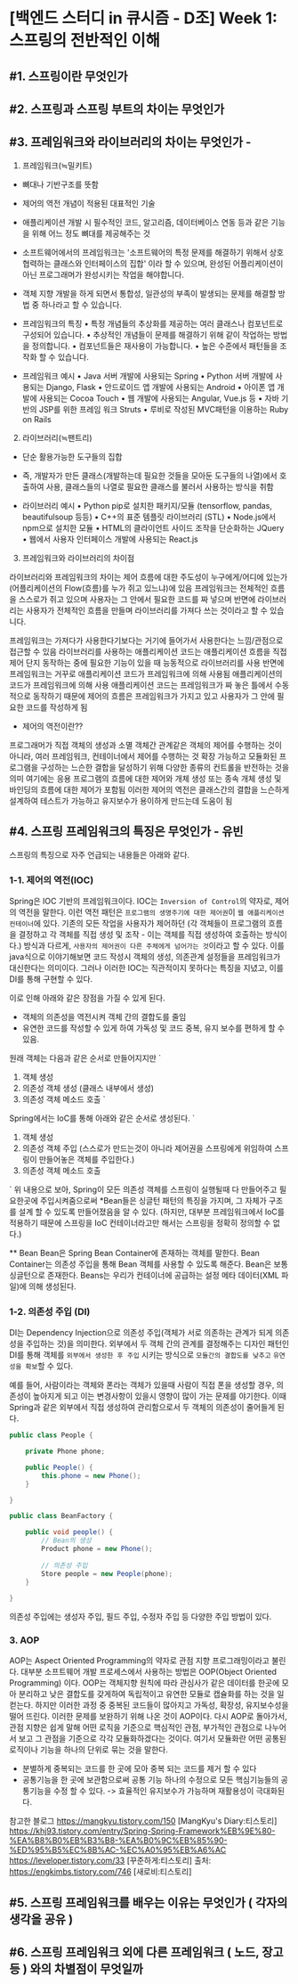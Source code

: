 # [백엔드 스터디 in 큐시즘 - D조] Week 1: 스프링의 전반적인 이해
## #1. 스프링이란 무엇인가

## #2. 스프링과 스프링 부트의 차이는 무엇인가

## #3. 프레임워크와 라이브러리의 차이는 무엇인가 - 

1) 프레임워크(≒밀키트)
- 뼈대나 기반구조를 뜻함
- 제어의 역전 개념이 적용된 대표적인 기술
- 애플리케이션 개발 시 필수적인 코드, 알고리즘, 데이터베이스 연동 등과 같은 기능을 위해 어느 정도 뼈대를 제공해주는 것
- 소프트웨어에서의 프레임워크는 '소프트웨어의 특정 문제를 해결하기 위해서 상호 협력하는 클래스와 인터페이스의 집합' 이라 할 수 있으며, 완성된 어플리케이션이 아닌 프로그래머가 완성시키는 작업을 해야합니다. 
- 객체 지향 개발을 하게 되면서 통합성, 일관성의 부족이 발생되는 문제를 해결할 방법 중 하나라고 할 수 있습니다. 

- 프레임워크의 특징
•	 특정 개념들의 추상화를 제공하는 여러 클래스나 컴포넌트로 구성되어 있습니다.
•	추상적인 개념들이 문제를 해결하기 위해 같이 작업하는 방법을 정의합니다. 
•	컴포넌트들은 재사용이 가능합니다. 
•	 높은 수준에서 패턴들을 조작화 할 수 있습니다.

- 프레임워크 예시
•	Java 서버 개발에 사용되는 Spring
•	Python 서버 개발에 사용되는 Django, Flask
•	안드로이드 앱 개발에 사용되는 Android
•	아이폰 앱 개발에 사용되는 Cocoa Touch
•	웹 개발에 사용되는 Angular, Vue.js 등
•	자바 기반의 JSP를 위한 프레임 워크 Struts
•	루비로 작성된 MVC패턴을 이용하는 Ruby on Rails

2) 라이브러리(≒팬트리)

- 단순 활용가능한 도구들의 집합

- 즉, 개발자가 만든 클래스(개발하는데 필요한 것들을 모아둔 도구들의 나열)에서 호출하여 사용, 클래스들의 나열로 필요한 클래스를 불러서 사용하는 방식을 취함

- 라이브러리 예시
•	Python pip로 설치한 패키지/모듈 (tensorflow, pandas, beautifulsoup 등등)
•	C++의 표준 템플릿 라이브러리 (STL)
•	Node.js에서 npm으로 설치한 모듈
•	HTML의 클라이언트 사이드 조작을 단순화하는 JQuery
•	웹에서 사용자 인터페이스 개발에 사용되는 React.js


3) 프레임워크와 라이브러리의 차이점

라이브러리와 프레임워크의 차이는 제어 흐름에 대한 주도성이 누구에게/어디에 있는가(어플리케이션의 Flow(흐름)를 누가 쥐고 있느냐)에 있음
프레임워크는 전체적인 흐름을 스스로가 쥐고 있으며 사용자는 그 안에서 필요한 코드를 짜 넣으며 반면에 라이브러리는 사용자가 전체적인 흐름을 만들며 라이브러리를 가져다 쓰는 것이라고 할 수 있습니다.

프레임워크는 가져다가 사용한다기보다는 거기에 들어가서 사용한다는 느낌/관점으로 접근할 수 있음
라이브러리를 사용하는 애플리케이션 코드는 애플리케이션 흐름을 직접 제어
단지 동작하는 중에 필요한 기능이 있을 때 능동적으로 라이브러리를 사용 
반면에 프레임워크는 거꾸로 애플리케이션 코드가 프레임워크에 의해 사용됨
 애플리케이션의 코드가 프레임워크에 의해 사용
애플리케이션 코드는 프레임워크가 짜 놓은 틀에서 수동적으로 동작하기 때문에 제어의 흐름은 프레임워크가 가지고 있고 사용자가 그 안에 필요한 코드를 작성하게 됨

* 제어의 역전이란??

프로그래머가 직접 객체의 생성과 소멸 객체간 관계같은 객체의 제어를 수행하는 것이 아니라, 여러  프레임워크, 컨테이너에서 제어를 수행하는 것
확장 가능하고 모듈화된 프로그램을 구성하는 느슨한 결합을 달성하기 위해 다양한 종류의 컨트롤을 반전하는 것을 의미
여기에는 응용 프로그램의 흐름에 대한 제어와 개체 생성 또는 종속 개체 생성 및 바인딩의 흐름에 대한 제어가 포함됨
이러한 제어의 역전은 클래스간의 결합을 느슨하게 설계하여 테스트가 가능하고 유지보수가 용이하게 만드는데 도움이 됨

## #4. 스프링 프레임워크의 특징은 무엇인가 - 유빈
스프링의 특징으로 자주 언급되는 내용들은 아래와 같다.

### 1-1. 제어의 역전(IOC)
Spring은 IOC 기반의 프레임워크이다. IOC는 `Inversion of Control`의 약자로, 제어의 역전을 말한다. 이런 역전 패턴은 `프로그램의 생명주기에 대한 제어권`이 `웹 애플리케이션 컨테이너`에 있다. 기존의 모든 작업을 사용자가 제어하던 (각 객체들이 프로그램의 흐름을 결정하고 각 객체를 직접 생성 및 조작 - 이는 객체를 직접 생성하여 호출하는 방식이다.) 방식과 다르게, `사용자의 제어권이 다른 주체에게 넘어가는 것`이라고 할 수 있다. 
이를 java식으로 이야기해보면 코드 작성시 객체의 생성, 의존관계 설정들을 프레임워크가 대신한다는 의미이다. 그러나 이러한 IOC는 직관적이지 못하다는 특징을 지녔고, 이를 DI를 통해 구현할 수 있다. 

이로 인해 아래와 같은 장점을 가질 수 있게 된다.
- 객체의 의존성을 역전시켜 객체 간의 결합도를 줄임
- 유연한 코드를 작성할 수 있게 하여 가독성 및 코드 중복, 유지 보수를 편하게 할 수 있음. 

원래 객체는 다음과 같은 순서로 만들어지지만
`	
1. 객체 생성
2. 의존성 객체 생성 (클래스 내부에서 생성)
3. 의존성 객체 메소드 호출
`

Spring에서는 IoC를 통해 아래와 같은 순서로 생성된다. 
`
1. 객체 생성
2. 의존성 객체 주입 (스스로가 만드는것이 아니라 제어권을 스프링에게 위임하여 스프링이 만들어놓은 객체를 주입한다.)
3. 의존성 객체 메소드 호출

`
위 내용으로 보아, Spring이 모든 의존성 객체를 스프링이 실행될때 다 만들어주고 필요한곳에 주입시켜줌으로써 *Bean들은 싱글턴 패턴의 특징을 가지며, 그 자체가 구조를 설계 할 수 있도록 만들어졌음을 알 수 있다. (하지만, 대부분 프레임워크에서 IoC를 적용하기 때문에 스프링을 IoC 컨테이너라고만 해서는 스프링을 정확히 정의할 수 없다.)

** Bean
Bean은 Spring Bean Container에 존재하는 객체를 말한다. Bean Container는 의존성 주입을 통해 Bean 객체를 사용할 수 있도록 해준다. Bean은 보통 싱글턴으로 존재한다. Beans는 우리가 컨테이너에 공급하는 설정 메타 데이터(XML 파일)에 의해 생성된다.

### 1-2. 의존성 주입 (DI)
DI는 Dependency Injection으로 의존성 주입(객체가 서로 의존하는 관계가 되게 의존성을 주입하는 것)을 의미한다. 외부에서 두 객체 간의 관계를 결정해주는 디자인 패턴인 DI를 통해 객체를 `외부에서 생성한 후 주입` 시키는 방식으로 `모듈간의 결합도를 낮추고` `유연성을 확보`할 수 있다.

예를 들어, 사람이라는 객체와 폰라는 객체가 있을때 사람이 직접 폰을 생성할 경우, 의존성이 높아지게 되고 이는 변경사항이 있을시 영향이 많이 가는 문제를 야기한다. 이때 Spring과 같은 외부에서 직접 생성하여 관리함으로서 두 객체의 의존성이 줄어들게 된다.
``` java
public class People {

    private Phone phone;

    public People() {
        this.phone = new Phone();
    }

}
```

``` java
public class BeanFactory {

    public void people() {
        // Bean의 생성
        Product phone = new Phone();
    
        // 의존성 주입
        Store people = new People(phone);
    }
    
}
```
의존성 주입에는 생성자 주입, 필드 주입, 수정자 주입 등 다양한 주입 방법이 있다.

### 3. AOP
AOP는 Aspect Oriented Programming의 약자로 관점 지향 프로그래밍이라고 불린다. 대부분 소프트웨어 개발 프로세스에서 사용하는 방법은 OOP(Object Oriented Programming) 이다. OOP는 객체지향 원칙에 따라 관심사가 같은 데이터를 한곳에 모아 분리하고 낮은 결합도를 갖게하여 독립적이고 유연한 모듈로 캡슐화를 하는 것을 일컫는다. 하지만 이러한 과정 중 중복된 코드들이 많아지고 가독성, 확장성, 유지보수성을 떨어 뜨린다. 이러한 문제를 보완하기 위해 나온 것이 AOP이다.
다시 AOP로 돌아가서, 관점 지향은 쉽게 말해 어떤 로직을 기준으로 핵심적인 관점, 부가적인 관점으로 나누어서 보고 그 관점을 기준으로 각각 모듈화하겠다는 것이다. 여기서 모듈화란 어떤 공통된 로직이나 기능을 하나의 단위로 묶는 것을 말한다. 

- 분별하게 중복되는 코드를 한 곳에 모아 중복 되는 코드를 제거 할 수 있다
- 공통기능을 한 곳에 보관함으로써 공통 기능 하나의 수정으로 모든 핵심기능들의 공통기능을 수정 할 수 있다. -> 효율적인 유지보수가 가능하며 재활용성이 극대화된다.

참고한 블로그
https://mangkyu.tistory.com/150 [MangKyu's Diary:티스토리]
https://khj93.tistory.com/entry/Spring-Spring-Framework%EB%9E%80-%EA%B8%B0%EB%B3%B8-%EA%B0%9C%EB%85%90-%ED%95%B5%EC%8B%AC-%EC%A0%95%EB%A6%AC
https://leveloper.tistory.com/33 [꾸준하게:티스토리]
출처: https://engkimbs.tistory.com/746 [새로비:티스토리]


## #5. 스프링 프레임워크를 배우는 이유는 무엇인가 ( 각자의 생각을 공유 )

## #6. 스프링 프레임워크 외에 다른 프레임워크 ( 노드, 장고 등 ) 와의 차별점이 무엇일까

